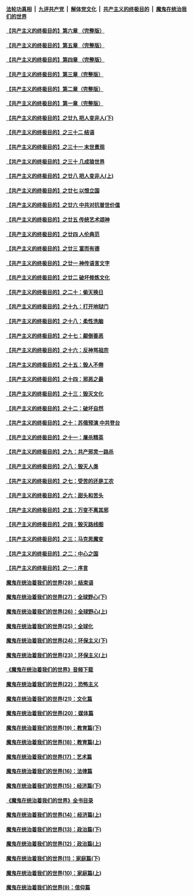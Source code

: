 ####  [法轮功真相](../../../../basic/blob/master/README.md?t=05040531) &nbsp;|&nbsp; [九评共产党](../../../../9ping.md/blob/master/README.md?t=05040531) &nbsp;|&nbsp; [解体党文化](../../../../jtdwh.md/blob/master/README.md?t=05040531)  &nbsp;|&nbsp; [共产主义的终极目的](../../../../gczydzjmd.md/blob/master/README.md?t=05040531) &nbsp;|&nbsp; [魔鬼在统治我们的世界](../../../../mgztzwmdsj.md/blob/master/README.md?t=05040531) 

#### [【共产主义的终极目的】第六章 （完整版）](../pages/nsc422/n11428913.md?t=05040531) 

#### [【共产主义的终极目的】第五章 （完整版）](../pages/nsc422/n11428912.md?t=05040531) 

#### [【共产主义的终极目的】第四章 （完整版）](../pages/nsc422/n11428907.md?t=05040531) 

#### [【共产主义的终极目的】第三章（完整版）](../pages/nsc422/n11428848.md?t=05040531) 

#### [【共产主义的终极目的】第二章（完整版）](../pages/nsc422/n11428831.md?t=05040531) 

#### [【共产主义的终极目的】第一章（完整版）](../pages/nsc422/n11417651.md?t=05040531) 

#### [【共产主义的终极目的】之廿九 把人变非人(下)](../pages/nsc422/n11344140.md?t=05040531) 

#### [【共产主义的终极目的】之三十二 结语](../pages/nsc422/n11360535.md?t=05040531) 

#### [【共产主义的终极目的】之三十一 末世景观](../pages/nsc422/n11351129.md?t=05040531) 

#### [【共产主义的终极目的】之三十 几成狼世界](../pages/nsc422/n11348280.md?t=05040531) 

#### [【共产主义的终极目的】之廿八 把人变非人(上)](../pages/nsc422/n11340492.md?t=05040531) 

#### [【共产主义的终极目的】之廿七 以恨立国](../pages/nsc422/n11336944.md?t=05040531) 

#### [【共产主义的终极目的】之廿六 中共对抗普世价值](../pages/nsc422/n11324785.md?t=05040531) 

#### [【共产主义的终极目的】之廿五 传统艺术颂神](../pages/nsc422/n11296396.md?t=05040531) 

#### [【共产主义的终极目的】之廿四 人伦典范](../pages/nsc422/n11296397.md?t=05040531) 

#### [【共产主义的终极目的】之廿三 富而有德](../pages/nsc422/n11283598.md?t=05040531) 

#### [【共产主义的终极目的】之廿一 神传语言文字](../pages/nsc422/n11263265.md?t=05040531) 

#### [【共产主义的终极目的】之廿二 破坏修炼文化](../pages/nsc422/n11245728.md?t=05040531) 

#### [【共产主义的终极目的】之二十：偷天换日](../pages/nsc422/n11238846.md?t=05040531) 

#### [【共产主义的终极目的】之十九：打开地狱门](../pages/nsc422/n11206376.md?t=05040531) 

#### [【共产主义的终极目的】之十八：柔性洗脑](../pages/nsc422/n11199994.md?t=05040531) 

#### [【共产主义的终极目的】之十七：颠倒善恶](../pages/nsc422/n11179782.md?t=05040531) 

#### [【共产主义的终极目的】之十六：反神骂祖宗](../pages/nsc422/n11166798.md?t=05040531) 

#### [【共产主义的终极目的】之十五：毁人不倦](../pages/nsc422/n11166792.md?t=05040531) 

#### [【共产主义的终极目的】之十四：邪恶之最](../pages/nsc422/n11150249.md?t=05040531) 

#### [【共产主义的终极目的】之十三：毁灭文化](../pages/nsc422/n11135227.md?t=05040531) 

#### [【共产主义的终极目的】之十二：破坏自然](../pages/nsc422/n11135214.md?t=05040531) 

#### [【共产主义的终极目的】之十：苏俄预演 中共登台](../pages/nsc422/n11118424.md?t=05040531) 

#### [【共产主义的终极目的】之十一：屠杀精英](../pages/nsc422/n11118442.md?t=05040531) 

#### [【共产主义的终极目的】之九：共产邪灵一路杀](../pages/nsc422/n11114139.md?t=05040531) 

#### [【共产主义的终极目的】之八：毁灭人类](../pages/nsc422/n11108503.md?t=05040531) 

#### [【共产主义的终极目的】之七：受苦的还是工农](../pages/nsc422/n11101809.md?t=05040531) 

#### [【共产主义的终极目的】之六：甜头和苦头](../pages/nsc422/n11096971.md?t=05040531) 

#### [【共产主义的终极目的】之五：万变不离其邪](../pages/nsc422/n11091285.md?t=05040531) 

#### [【共产主义的终极目的】之四：毁灭路线图](../pages/nsc422/n11086284.md?t=05040531) 

#### [【共产主义的终极目的】之三：马克思魔变](../pages/nsc422/n11061941.md?t=05040531) 

#### [【共产主义的终极目的】之二：中心之国](../pages/nsc422/n11047728.md?t=05040531) 

#### [【共产主义的终极目的】之一：序言](../pages/nsc422/n11086077.md?t=05040531) 

#### [魔鬼在统治着我们的世界(28)：结束语](../pages/nsc422/n10936246.md?t=05040531) 

#### [魔鬼在统治着我们的世界(27)：全球野心(下)](../pages/nsc422/n10928319.md?t=05040531) 

#### [魔鬼在统治着我们的世界(26)：全球野心(上)](../pages/nsc422/n10900318.md?t=05040531) 

#### [魔鬼在统治着我们的世界(25)：全球化](../pages/nsc422/n10788205.md?t=05040531) 

#### [魔鬼在统治着我们的世界(24)：环保主义(下)](../pages/nsc422/n10695307.md?t=05040531) 

#### [魔鬼在统治着我们的世界(23)：环保主义(上)](../pages/nsc422/n10688613.md?t=05040531) 

#### [《魔鬼在统治着我们的世界》音频下载](../pages/nsc422/n10635553.md?t=05040531) 

#### [魔鬼在统治着我们的世界(22)：恐怖主义](../pages/nsc422/n10614727.md?t=05040531) 

#### [魔鬼在统治着我们的世界(21)：文化篇](../pages/nsc422/n10597706.md?t=05040531) 

#### [魔鬼在统治着我们的世界(20)：媒体篇](../pages/nsc422/n10586579.md?t=05040531) 

#### [魔鬼在统治着我们的世界(19)：教育篇(下)](../pages/nsc422/n10564808.md?t=05040531) 

#### [魔鬼在统治着我们的世界(18)：教育篇(上)](../pages/nsc422/n10526970.md?t=05040531) 

#### [魔鬼在统治着我们的世界(17)：艺术篇](../pages/nsc422/n10499093.md?t=05040531) 

#### [魔鬼在统治着我们的世界(16)：法律篇](../pages/nsc422/n10485969.md?t=05040531) 

#### [魔鬼在统治着我们的世界(15)：经济篇(下)](../pages/nsc422/n10469975.md?t=05040531) 

#### [《魔鬼在统治着我们的世界》全书目录](../pages/nsc422/n10464261.md?t=05040531) 

#### [魔鬼在统治着我们的世界(14)：经济篇(上)](../pages/nsc422/n10457370.md?t=05040531) 

#### [魔鬼在统治着我们的世界(13)：政治篇(下)](../pages/nsc422/n10448270.md?t=05040531) 

#### [魔鬼在统治着我们的世界(12)：政治篇(上)](../pages/nsc422/n10444576.md?t=05040531) 

#### [魔鬼在统治着我们的世界(11)：家庭篇(下)](../pages/nsc422/n10440961.md?t=05040531) 

#### [魔鬼在统治着我们的世界(10)：家庭篇(上)](../pages/nsc422/n10435448.md?t=05040531) 

#### [魔鬼在统治着我们的世界(9)：信仰篇](../pages/nsc422/n10432159.md?t=05040531) 

